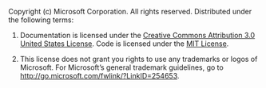 Copyright (c) Microsoft Corporation. All rights reserved. Distributed under the following terms:

1.	Documentation is licensed under the [Creative Commons Attribution 3.0 United States License](http://creativecommons.org/licenses/by/3.0/us/legalcode). Code is licensed under the [MIT License](http://opensource.org/licenses/MIT).

2.	This license does not grant you rights to use any trademarks or logos of Microsoft. For Microsoft’s general trademark guidelines, go to  http://go.microsoft.com/fwlink/?LinkID=254653.

